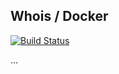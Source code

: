 ## Whois / Docker
[![Build Status](https://travis-ci.org/itsari8/py-whois-docker.svg?branch=master)](https://travis-ci.org/itsari8/py-whois-docker)

...
